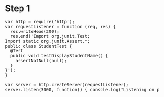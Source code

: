 # Step 1

<pre class="file" data-filename="/java/student-tracking-application/src/test/java/StudentTest.java" data-target="replace">var http = require('http');
var requestListener = function (req, res) {
  res.writeHead(200);
  res.end('Import org.junit.Test;
Import static org.junit.Assert.*;
public class StudentTest {
  @Test
  public void testDisplayStudentName() {
    assertNotNull(null);
  }
}');
}

var server = http.createServer(requestListener);
server.listen(3000, function() { console.log("Listening on port 3000")});
</pre>